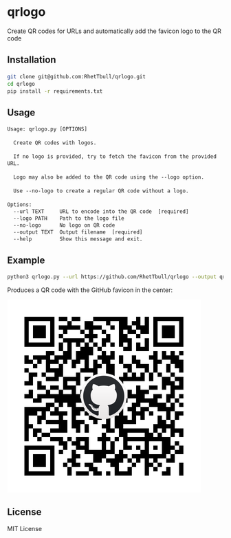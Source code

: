 # qrlogo

Create QR codes for URLs and automatically add the favicon logo to the QR code

## Installation

```bash
git clone git@github.com:RhetTbull/qrlogo.git
cd qrlogo
pip install -r requirements.txt
```

## Usage

```
Usage: qrlogo.py [OPTIONS]

  Create QR codes with logos.

  If no logo is provided, try to fetch the favicon from the provided URL.

  Logo may also be added to the QR code using the --logo option.

  Use --no-logo to create a regular QR code without a logo.

Options:
  --url TEXT     URL to encode into the QR code  [required]
  --logo PATH    Path to the logo file
  --no-logo      No logo on QR code
  --output TEXT  Output filename  [required]
  --help         Show this message and exit.
```

## Example

```bash
python3 qrlogo.py --url https://github.com/RhetTbull/qrlogo --output qrlogo.png
```

Produces a QR code with the GitHub favicon in the center:

![qrlogo](qrlogo.png)

## License

MIT License
